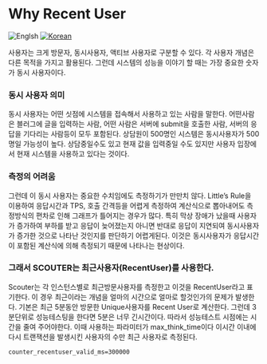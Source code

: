 # Why Recent User
![Englsh](https://img.shields.io/badge/language-English-red.svg) [![Korean](https://img.shields.io/badge/language-Korean-blue.svg)](Why-Recent-User_kr.md)

사용자는 크게 방문자, 동시사용자, 액티브 사용자로 구분할 수 있다.  각 사용자 개념은 다른 목적을 가지고 활용된다. 
그런데 시스템의 성능을 이야기 할 때는 가장 중요한 숫자가 동시 사용자이다. 

### 동시 사용자 의미
동시 사용자는 어떤 싯점에 시스템을 접속해서 사용하고 있는 사람을 말한다.
어떤사람은 블러그에 글을 입력하는 사람, 어떤 사람은 서버에 submit을 호출한 사람, 서버의 응답을 기다리는 사람등이 모두 포함된다. 
상담원이 500명인 시스템은 동시사용자가 500명일 가능성이 높다. 
상담중일수도 있고 현재 값을 입력중일 수도 있지만 사용자 입장에서 현재 시스템을 사용하고 있다는 것이다. 

### 측정의 어려움
그런데 이 동시 사용자는 중요한 수치임에도 측정하기가 만만치 않다.
Little’s Rule을 이용하여 응답시간과 TPS, 호출 간격등을 어렵게 측정하여 계산식으로 뽑아내어도 측정방식의 편차로 인해 그래프가 틀어지는 경우가 많다. 
특히 막상 장애가 났을때  사용자가 증가하여 부하를 받고 응답이 늦어졌는지 아니면 반대로 응답이 지연되여 동시사용자가 증가한 것으로 나타난 것인지를 판단하기 어렵게된다. 
이것은 동시사용자가 응답시간이 포함된 계산식에 의해 측정되기 때문에 나타나는 현상이다. 

### 그래서 SCOUTER는 최근사용자(RecentUser)를 사용한다.
Scouter는 각 인스턴스별로 최근방문사용자를 측정한고 이것을 RecentUser라고 표기한다.
이 경우 최근이라는 개념을 얼마의 시간으로 얼마로 할것인가의 문제가 발생한다.
기본은 최근 5분동안 방문한 Unique사용자를 Recent User로 계산한다.
그런데 3분단위로 성능테스팅을 한다면 5분은 너무 긴시간이다. 따라서 성능테스트 시점에는 시간을 줄여 주어야한다.
이때 사용하는 파라미터가 max_think_time이다 이시간 이내에 다시 트랜잭션을 발생시킨 사용자의 수만 최근 사용자로 측정된다.
```properties
counter_recentuser_valid_ms=300000
```
